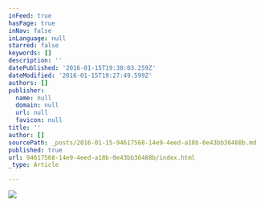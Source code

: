 ```yaml
---
inFeed: true
hasPage: true
inNav: false
inLanguage: null
starred: false
keywords: []
description: ''
datePublished: '2016-01-15T19:38:03.259Z'
dateModified: '2016-01-15T19:27:49.599Z'
authors: []
publisher:
  name: null
  domain: null
  url: null
  favicon: null
title: ''
author: []
sourcePath: _posts/2016-01-15-94617568-14e9-4eed-a18b-0e43bb36488b.md
published: true
url: 94617568-14e9-4eed-a18b-0e43bb36488b/index.html
_type: Article

---
```

![](https://the-grid-user-content.s3-us-west-2.amazonaws.com/f881c879-032d-4c1c-bbdf-00b840e65924.jpg)